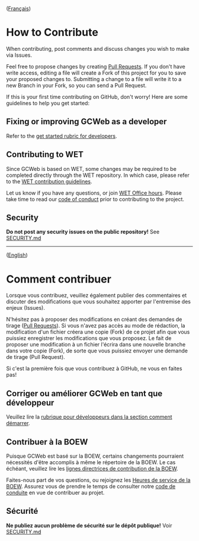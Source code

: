 ([Français](#comment-contribuer))

# How to Contribute

When contributing, post comments and discuss changes you wish to make via Issues.

Feel free to propose changes by creating [Pull Requests](https://wet-boew.github.io/wet-boew/docs/pull-en.html). If you don't have write access, editing a file will create a Fork of this project for you to save your proposed changes to. Submitting a change to a file will write it to a new Branch in your Fork, so you can send a Pull Request.

If this is your first time contributing on GitHub, don't worry! Here are some guidelines to help you get started:

## Fixing or improving GCWeb as a developer

Refer to the [get started rubric for developers](https://wet-boew.github.io/GCWeb/docs/developing-en.html).

## Contributing to WET

Since GCWeb is based on WET, some changes may be required to be completed directly through the WET repository. In which case, please refer to the [WET contribution guidelines](https://github.com/wet-boew/wet-boew/blob/master/CONTRIBUTING.md).

Let us know if you have any questions, or join [WET Office hours](https://github.com/wet-boew/wet-boew/wiki/WET-Office-hours,-Heures-de-service-de-la-BOEW). Please take time to read our [code of conduct](CODE_OF_CONDUCT.md) prior to contributing to the project.

## Security

**Do not post any security issues on the public repository!** See [SECURITY.md](SECURITY.md)

______________________

([English](#how-to-contribute))

# Comment contribuer

Lorsque vous contribuez, veuillez également publier des commentaires et discuter des modifications que vous souhaitez apporter par l'entremise des enjeux (Issues).

N'hésitez pas à proposer des modifications en créant des demandes de tirage ([Pull Requests](https://wet-boew.github.io/wet-boew/docs/pull-fr.html)). Si vous n'avez pas accès au mode de rédaction, la modification d'un fichier créera une copie (Fork) de ce projet afin que vous puissiez enregistrer les modifications que vous proposez. Le fait de proposer une modification à un fichier l'écrira dans une nouvelle branche dans votre copie (Fork), de sorte que vous puissiez envoyer une demande de tirage (Pull Request).

Si c'est la première fois que vous contribuez à GitHub, ne vous en faites pas!

## Corriger ou améliorer GCWeb en tant que développeur

Veuillez lire la [rubrique pour développeurs dans la section comment démarrer](https://wet-boew.github.io/GCWeb/docs/developing-fr.html).

## Contribuer à la BOEW

Puisque GCWeb est basé sur la BOEW, certains changements pourraient nécessités d'être accomplis à même le répertoire de la BOEW. Le cas échéant, veuillez lire les [lignes directrices de contribution de la BOEW](https://github.com/wet-boew/wet-boew/blob/master/CONTRIBUTING.md#comment-contribuer).

Faites-nous part de vos questions, ou rejoignez les [Heures de service de la BOEW](https://github.com/wet-boew/wet-boew/wiki/WET-Office-hours,-Heures-de-service-de-la-BOEW). Assurez vous de prendre le temps de consulter notre [code de conduite](CODE_OF_CONDUCT.md#Code-de-conduite-pour-le-projet-GCweb) en vue de contribuer au projet.

## Sécurité

**Ne publiez aucun problème de sécurité sur le dépôt publique!** Voir [SECURITY.md](SECURITY.md)
